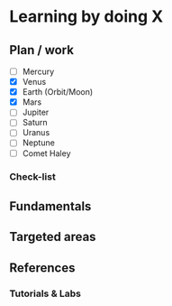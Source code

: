 # Learning by doing **X**

## Plan / work

- [ ] Mercury
- [x] Venus
- [x] Earth (Orbit/Moon)
- [x] Mars
- [ ] Jupiter
- [ ] Saturn
- [ ] Uranus
- [ ] Neptune
- [ ] Comet Haley

### Check-list

## Fundamentals

## Targeted areas

## References

### Tutorials & Labs


